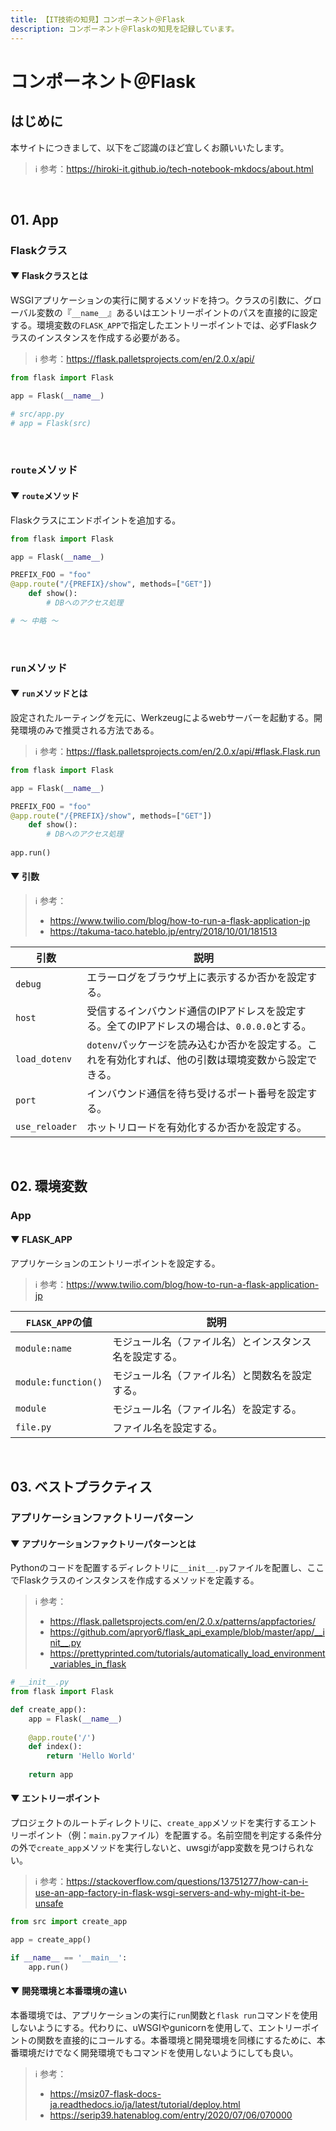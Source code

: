 ```yaml
---
title: 【IT技術の知見】コンポーネント＠Flask
description: コンポーネント＠Flaskの知見を記録しています。
---
```


# コンポーネント＠Flask

## はじめに

本サイトにつきまして、以下をご認識のほど宜しくお願いいたします。

> ℹ️ 参考：https://hiroki-it.github.io/tech-notebook-mkdocs/about.html

<br>

## 01. App

### Flaskクラス

#### ▼ Flaskクラスとは

WSGIアプリケーションの実行に関するメソッドを持つ。クラスの引数に、グローバル変数の『```__name__```』あるいはエントリーポイントのパスを直接的に設定する。環境変数の```FLASK_APP```で指定したエントリーポイントでは、必ずFlaskクラスのインスタンスを作成する必要がある。

> ℹ️ 参考：https://flask.palletsprojects.com/en/2.0.x/api/

```python
from flask import Flask

app = Flask(__name__)

# src/app.py 
# app = Flask(src)
```

<br>

### ```route```メソッド

#### ▼ ```route```メソッド

Flaskクラスにエンドポイントを追加する。

```python
from flask import Flask

app = Flask(__name__)

PREFIX_FOO = "foo"
@app.route("/{PREFIX}/show", methods=["GET"])
    def show():
        # DBへのアクセス処理

# 〜 中略 〜
```

<br>

### ```run```メソッド

#### ▼ ```run```メソッドとは

設定されたルーティングを元に、Werkzeugによるwebサーバーを起動する。開発環境のみで推奨される方法である。

> ℹ️ 参考：https://flask.palletsprojects.com/en/2.0.x/api/#flask.Flask.run

```python
from flask import Flask

app = Flask(__name__)

PREFIX_FOO = "foo"
@app.route("/{PREFIX}/show", methods=["GET"])
    def show():
        # DBへのアクセス処理
        
app.run()
```

#### ▼ 引数

> ℹ️ 参考：
>
> - https://www.twilio.com/blog/how-to-run-a-flask-application-jp
> - https://takuma-taco.hateblo.jp/entry/2018/10/01/181513

| 引数               | 説明                                                         |
| ------------------ | ------------------------------------------------------------ |
| ```debug```        | エラーログをブラウザ上に表示するか否かを設定する。         |
| ```host```         | 受信するインバウンド通信のIPアドレスを設定する。全てのIPアドレスの場合は、```0.0.0.0```とする。 |
| ```load_dotenv```  | ```dotenv```パッケージを読み込むか否かを設定する。これを有効化すれば、他の引数は環境変数から設定できる。 |
| ```port```         | インバウンド通信を待ち受けるポート番号を設定する。           |
| ```use_reloader``` | ホットリロードを有効化するか否かを設定する。               |

<br>

## 02. 環境変数

### App

#### ▼ FLASK_APP

アプリケーションのエントリーポイントを設定する。

> ℹ️ 参考：https://www.twilio.com/blog/how-to-run-a-flask-application-jp

| ```FLASK_APP```の値     | 説明                                                   |
| ----------------------- | ------------------------------------------------------ |
| ```module:name```       | モジュール名（ファイル名）とインスタンス名を設定する。 |
| ```module:function()``` | モジュール名（ファイル名）と関数名を設定する。         |
| ```module```            | モジュール名（ファイル名）を設定する。                 |
| ```file.py```           | ファイル名を設定する。                                 |

<br>

## 03. ベストプラクティス

### アプリケーションファクトリーパターン

#### ▼ アプリケーションファクトリーパターンとは

Pythonのコードを配置するディレクトリに```__init__.py```ファイルを配置し、ここでFlaskクラスのインスタンスを作成するメソッドを定義する。

> ℹ️ 参考：
>
> - https://flask.palletsprojects.com/en/2.0.x/patterns/appfactories/
> - https://github.com/apryor6/flask_api_example/blob/master/app/__init__.py
> - https://prettyprinted.com/tutorials/automatically_load_environment_variables_in_flask

```python
# __init__.py
from flask import Flask 

def create_app():
    app = Flask(__name__)
    
    @app.route('/')
    def index():
        return 'Hello World'
    
    return app
```

#### ▼ エントリーポイント

プロジェクトのルートディレクトリに、```create_app```メソッドを実行するエントリーポイント（例：```main.py```ファイル）を配置する。名前空間を判定する条件分の外で```create_app```メソッドを実行しないと、uwsgiがapp変数を見つけられない。

> ℹ️ 参考：https://stackoverflow.com/questions/13751277/how-can-i-use-an-app-factory-in-flask-wsgi-servers-and-why-might-it-be-unsafe

```python
from src import create_app

app = create_app()

if __name__ == '__main__':
    app.run()
```

#### ▼ 開発環境と本番環境の違い

本番環境では、アプリケーションの実行に```run```関数と```flask run```コマンドを使用しないようにする。代わりに、uWSGIやgunicornを使用して、エントリーポイントの関数を直接的にコールする。本番環境と開発環境を同様にするために、本番環境だけでなく開発環境でもコマンドを使用しないようにしても良い。

> ℹ️ 参考：
>
> - https://msiz07-flask-docs-ja.readthedocs.io/ja/latest/tutorial/deploy.html
> - https://serip39.hatenablog.com/entry/2020/07/06/070000

